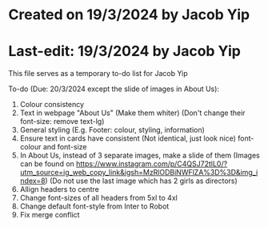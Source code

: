 # Created on 19/3/2024 by Jacob Yip
# Last-edit: 19/3/2024 by Jacob Yip
This file serves as a temporary to-do list for Jacob Yip




To-do (Due: 20/3/2024 except the slide of images in About Us): 
1. Colour consistency
2. Text in webpage "About Us" (Make them whiter) (Don't change their font-size: remove text-lg)
3. General styling (E.g. Footer: colour, styling, information)
4. Ensure text in cards have consistent (Not identical, just look nice) font-colour and font-size
5. In About Us, instead of 3 separate images, make a slide of them (Images can be found on https://www.instagram.com/p/C4QSJ72tlL0/?utm_source=ig_web_copy_link&igsh=MzRlODBiNWFlZA%3D%3D&img_index=8) (Do not use the last image which has 2 girls as directors)
6. Allign headers to centre
7. Change font-sizes of all headers from 5xl to 4xl
8. Change default font-style from Inter to Robot
9. Fix merge conflict











